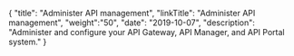 {
"title": "Administer API management",
"linkTitle": "Administer API management",
"weight":"50",
"date": "2019-10-07",
"description": "Administer and configure your API Gateway, API Manager, and API Portal system."
}
